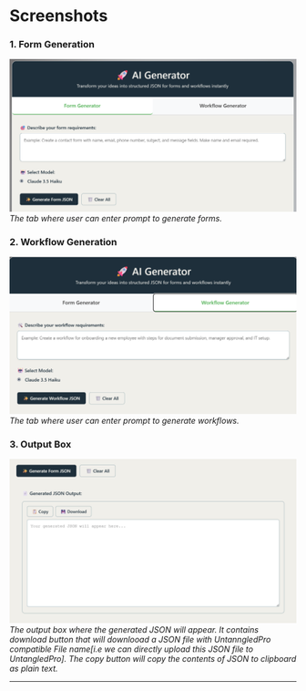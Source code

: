 # Screenshots

### 1. Form Generation

![Home Page](./screenshots/FormGen.png)
_The tab where user can enter prompt to generate forms._

### 2. Workflow Generation

![Workflow](./screenshots/WorkflowGen.png)
_The tab where user can enter prompt to generate workflows._

### 3. Output Box

![Form JSON](./screenshots/OutputBox.png)
_The output box where the generated JSON will appear._
_It contains download button that will downlooad a JSON file with UntanngledPro compatible File name[i.e we can directly upload this JSON file to UntangledPro]._
_The copy button will copy the contents of JSON to clipboard as plain text._

---
